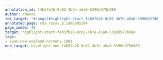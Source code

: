 ```yaml
---
annotation_id: f4b5fb26-0c02-4b7e-a5a0-5396b975b988
author: rdunn5
tei_target: "#range(#highlight-start-f4b5fb26-0c02-4b7e-a5a0-5396b975b988, #highlight-end-f4b5fb26-0c02-4b7e-a5a0-5396b975b988)"
annotated_page: rdx_r8ssv.p.idm8605104
page_index: 48
target: highlight-start-f4b5fb26-0c02-4b7e-a5a0-5396b975b988
tags:
- swan-new-england-harmony-1801
end_target: highlight-end-f4b5fb26-0c02-4b7e-a5a0-5396b975b988

---
```

